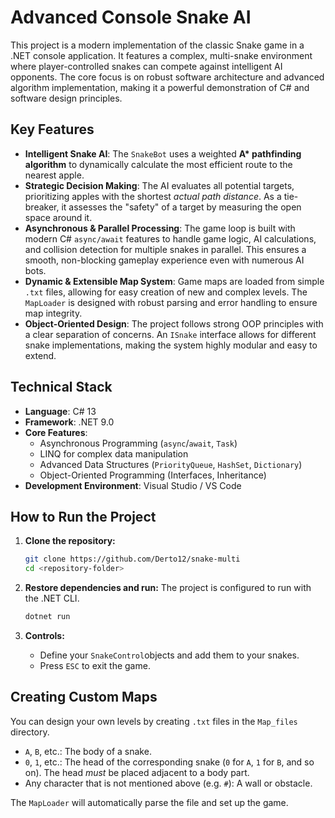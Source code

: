 # Advanced Console Snake AI

This project is a modern implementation of the classic Snake game in a .NET console application. It features a complex, multi-snake environment where player-controlled snakes can compete against intelligent AI opponents. The core focus is on robust software architecture and advanced algorithm implementation, making it a powerful demonstration of C# and software design principles.



## Key Features

* **Intelligent Snake AI**: The `SnakeBot` uses a weighted **A\* pathfinding algorithm** to dynamically calculate the most efficient route to the nearest apple.
* **Strategic Decision Making**: The AI evaluates all potential targets, prioritizing apples with the shortest *actual path distance*. As a tie-breaker, it assesses the "safety" of a target by measuring the open space around it.
* **Asynchronous & Parallel Processing**: The game loop is built with modern C# `async/await` features to handle game logic, AI calculations, and collision detection for multiple snakes in parallel. This ensures a smooth, non-blocking gameplay experience even with numerous AI bots.
* **Dynamic & Extensible Map System**: Game maps are loaded from simple `.txt` files, allowing for easy creation of new and complex levels. The `MapLoader` is designed with robust parsing and error handling to ensure map integrity.
* **Object-Oriented Design**: The project follows strong OOP principles with a clear separation of concerns. An `ISnake` interface allows for different snake implementations, making the system highly modular and easy to extend.

## Technical Stack

* **Language**: C# 13
* **Framework**: .NET 9.0
* **Core Features**:
    * Asynchronous Programming (`async`/`await`, `Task`)
    * LINQ for complex data manipulation
    * Advanced Data Structures (`PriorityQueue`, `HashSet`, `Dictionary`)
    * Object-Oriented Programming (Interfaces, Inheritance)
* **Development Environment**: Visual Studio / VS Code

## How to Run the Project

1.  **Clone the repository:**
    ```bash
    git clone https://github.com/Derto12/snake-multi
    cd <repository-folder>
    ```

2.  **Restore dependencies and run:**
    The project is configured to run with the .NET CLI.
    ```bash
    dotnet run
    ```

3.  **Controls:**
    * Define your `SnakeControl`objects and add them to your snakes.
    * Press `ESC` to exit the game.

## Creating Custom Maps

You can design your own levels by creating `.txt` files in the `Map_files` directory.

* `A`, `B`, etc.: The body of a snake.
* `0`, `1`, etc.: The head of the corresponding snake (`0` for `A`, `1` for `B`, and so on). The head *must* be placed adjacent to a body part.
* Any character that is not mentioned above (e.g. `#`): A wall or obstacle.

The `MapLoader` will automatically parse the file and set up the game.